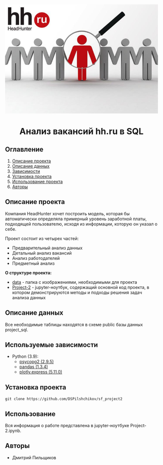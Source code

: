 
![](./data/hh.jpg)
# <center> Анализ вакансий hh.ru в SQL </center>
## Оглавление
1. [Описание проекта](#Описание-проекта)
2. [Описание данных](#Описание-данных)
3. [Зависимости](#Зависимости)
4. [Установка проекта](#Установка-проекта)
5. [Использование проекта](#Использование-проекта)
6. [Авторы](#Авторы)


## Описание проекта

Компания HeadHunter хочет построить модель, которая бы автоматически определяла примерный уровень заработной платы, подходящей пользователю, исходя из информации, которую он указал о себе.

Проект состоит из четырех частей:

* Предварительный анализ данных
* Детальный анализ вакансий
* Анализ работодателей
* Предметный анализ


**О структуре проекта:**
* [data](./data) - папка с изображениями, необходимыми для проекта
* [Project-2](./Project-2.ipynb) - jupyter-ноутбук, содержащий основной код проекта, в котором демонстрируются методы и подходы решения задач анализа данных


## Описание данных
Все необходимые таблицы находятся в схеме public базы данных project_sql.
 

## Используемые зависимости
* Python (3.9):
    * [psycopg2 (2.9.5)](https://psycopg.org/)
    * [pandas (1.3.4)](https://pandas.pydata.org)
    * [plotly.express (5.11.0)](https://plotly.com/python/plotly-express/)

## Установка проекта

```
git clone https://github.com/DSPilshchikov/sf_project2
```

## Использование
Вся информация о работе представлена в jupyter-ноутбуке Project-2.ipynb.

## Авторы

* Дмитрий Пильщиков

